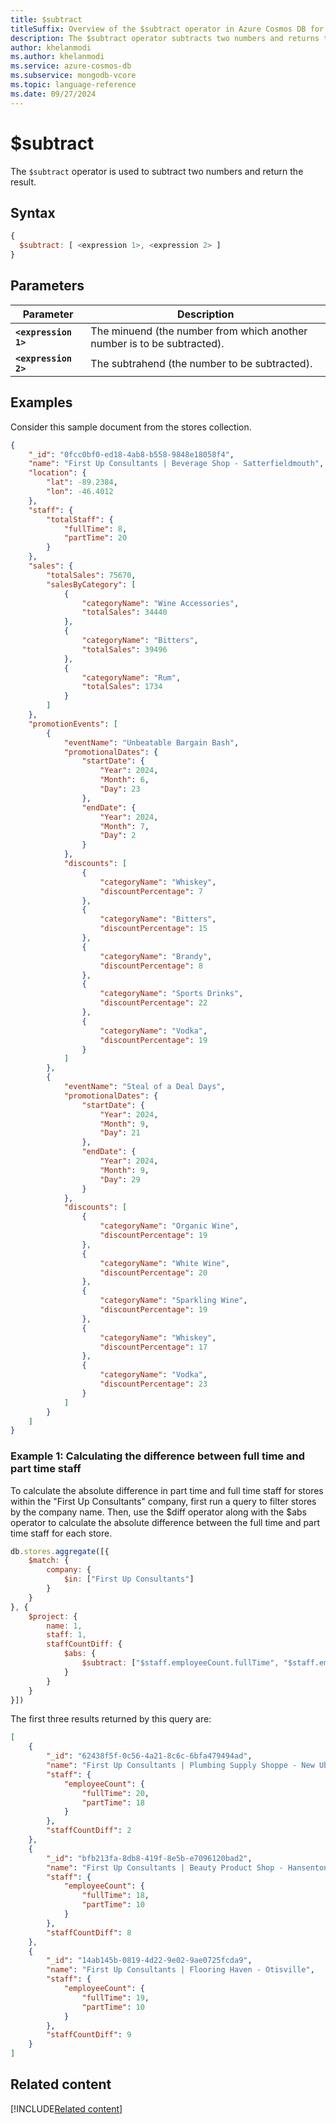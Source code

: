 ```yaml
--- 
title: $subtract
titleSuffix: Overview of the $subtract operator in Azure Cosmos DB for MongoDB (vCore)
description: The $subtract operator subtracts two numbers and returns the result.
author: khelanmodi
ms.author: khelanmodi
ms.service: azure-cosmos-db
ms.subservice: mongodb-vcore
ms.topic: language-reference
ms.date: 09/27/2024
---
```


# $subtract

The `$subtract` operator is used to subtract two numbers and return the result. 

## Syntax

```javascript
{
  $subtract: [ <expression 1>, <expression 2> ]
}
```

## Parameters

| Parameter | Description |
| --- | --- |
| **`<expression 1>`** | The minuend (the number from which another number is to be subtracted). |
| **`<expression 2>`** | The subtrahend (the number to be subtracted). |

## Examples

Consider this sample document from the stores collection.

```json
{
    "_id": "0fcc0bf0-ed18-4ab8-b558-9848e18058f4",
    "name": "First Up Consultants | Beverage Shop - Satterfieldmouth",
    "location": {
        "lat": -89.2384,
        "lon": -46.4012
    },
    "staff": {
        "totalStaff": {
            "fullTime": 8,
            "partTime": 20
        }
    },
    "sales": {
        "totalSales": 75670,
        "salesByCategory": [
            {
                "categoryName": "Wine Accessories",
                "totalSales": 34440
            },
            {
                "categoryName": "Bitters",
                "totalSales": 39496
            },
            {
                "categoryName": "Rum",
                "totalSales": 1734
            }
        ]
    },
    "promotionEvents": [
        {
            "eventName": "Unbeatable Bargain Bash",
            "promotionalDates": {
                "startDate": {
                    "Year": 2024,
                    "Month": 6,
                    "Day": 23
                },
                "endDate": {
                    "Year": 2024,
                    "Month": 7,
                    "Day": 2
                }
            },
            "discounts": [
                {
                    "categoryName": "Whiskey",
                    "discountPercentage": 7
                },
                {
                    "categoryName": "Bitters",
                    "discountPercentage": 15
                },
                {
                    "categoryName": "Brandy",
                    "discountPercentage": 8
                },
                {
                    "categoryName": "Sports Drinks",
                    "discountPercentage": 22
                },
                {
                    "categoryName": "Vodka",
                    "discountPercentage": 19
                }
            ]
        },
        {
            "eventName": "Steal of a Deal Days",
            "promotionalDates": {
                "startDate": {
                    "Year": 2024,
                    "Month": 9,
                    "Day": 21
                },
                "endDate": {
                    "Year": 2024,
                    "Month": 9,
                    "Day": 29
                }
            },
            "discounts": [
                {
                    "categoryName": "Organic Wine",
                    "discountPercentage": 19
                },
                {
                    "categoryName": "White Wine",
                    "discountPercentage": 20
                },
                {
                    "categoryName": "Sparkling Wine",
                    "discountPercentage": 19
                },
                {
                    "categoryName": "Whiskey",
                    "discountPercentage": 17
                },
                {
                    "categoryName": "Vodka",
                    "discountPercentage": 23
                }
            ]
        }
    ]
}
```

### Example 1: Calculating the difference between full time and part time staff

To calculate the absolute difference in part time and full time staff for stores within the "First Up Consultants" company, first run a query to filter stores by the company name. Then, use the $diff operator along with the $abs operator to calculate the absolute difference between the full time and part time staff for each store.

```javascript
db.stores.aggregate([{
    $match: {
        company: {
            $in: ["First Up Consultants"]
        }
    }
}, {
    $project: {
        name: 1,
        staff: 1,
        staffCountDiff: {
            $abs: {
                $subtract: ["$staff.employeeCount.fullTime", "$staff.employeeCount.partTime"]
            }
        }
    }
}])
```

The first three results returned by this query are:

```json
[
    {
        "_id": "62438f5f-0c56-4a21-8c6c-6bfa479494ad",
        "name": "First Up Consultants | Plumbing Supply Shoppe - New Ubaldofort",
        "staff": {
            "employeeCount": {
                "fullTime": 20,
                "partTime": 18
            }
        },
        "staffCountDiff": 2
    },
    {
        "_id": "bfb213fa-8db8-419f-8e5b-e7096120bad2",
        "name": "First Up Consultants | Beauty Product Shop - Hansenton",
        "staff": {
            "employeeCount": {
                "fullTime": 18,
                "partTime": 10
            }
        },
        "staffCountDiff": 8
    },
    {
        "_id": "14ab145b-0819-4d22-9e02-9ae0725fcda9",
        "name": "First Up Consultants | Flooring Haven - Otisville",
        "staff": {
            "employeeCount": {
                "fullTime": 19,
                "partTime": 10
            }
        },
        "staffCountDiff": 9
    }
]
```

## Related content
[!INCLUDE[Related content](../includes/related-content.md)]
